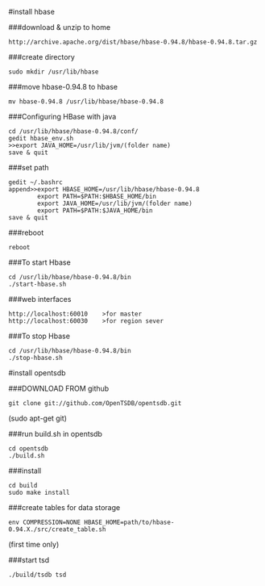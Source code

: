 #install hbase

###download & unzip to home
```
http://archive.apache.org/dist/hbase/hbase-0.94.8/hbase-0.94.8.tar.gz
```

###create directory
```
sudo mkdir /usr/lib/hbase
```

###move  hbase-0.94.8 to hbase
```
mv hbase-0.94.8 /usr/lib/hbase/hbase-0.94.8
```

###Configuring HBase with java
```
cd /usr/lib/hbase/hbase-0.94.8/conf/
gedit hbase_env.sh
>>export JAVA_HOME=/usr/lib/jvm/(folder name)
save & quit
```

###set path
```
gedit ~/.bashrc
append>>export HBASE_HOME=/usr/lib/hbase/hbase-0.94.8
        export PATH=$PATH:$HBASE_HOME/bin
        export JAVA_HOME=/usr/lib/jvm/(folder name)
        export PATH=$PATH:$JAVA_HOME/bin
save & quit
```

###reboot
```
reboot
```

###To start Hbase
```
cd /usr/lib/hbase/hbase-0.94.8/bin
./start-hbase.sh
```

###web interfaces
```
http://localhost:60010    >for master
http://localhost:60030    >for region sever
```

###To stop Hbase
```
cd /usr/lib/hbase/hbase-0.94.8/bin
./stop-hbase.sh
```



#install opentsdb

###DOWNLOAD FROM github
```
git clone git://github.com/OpenTSDB/opentsdb.git
```
(sudo apt-get git)

###run build.sh in opentsdb
```
cd opentsdb
./build.sh
```

###install
```
cd build
sudo make install
```

###create tables for data storage
```
env COMPRESSION=NONE HBASE_HOME=path/to/hbase-0.94.X./src/create_table.sh
```
(first time only)

###start tsd
```
./build/tsdb tsd
```

